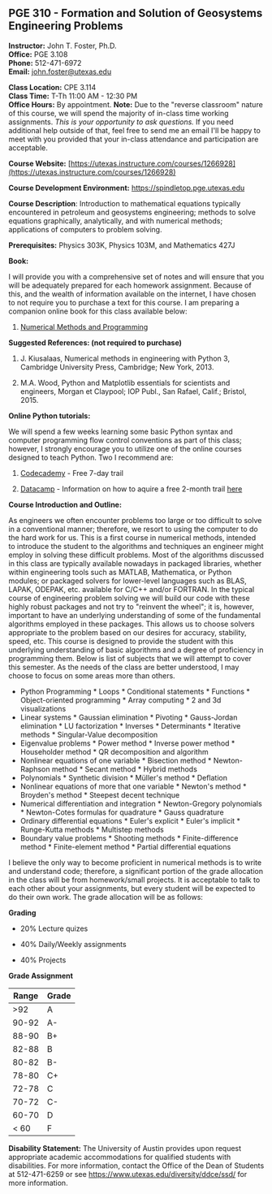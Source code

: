 <!--
.. title: Syllabus
.. slug: index
.. date: 2019-08-28 10:00:00 UTC-05:00
.. template: notitle.tmpl
.. description: PGE 323M - Reservoir Engineering III syllabus page
-->

## PGE 310 - Formation and Solution of Geosystems Engineering Problems


**Instructor:** John T. Foster, Ph.D.  
**Office:** PGE 3.108  
**Phone:** 512-471-6972  
**Email:** [john.foster@utexas.edu](mailto:john.foster@.utexas.edu)  

**Class Location:** CPE 3.114  
**Class Time:** T-Th 11:00 AM - 12:30 PM  
**Office Hours:** By appointment.  **Note:**  Due to the "reverse classroom" nature of this course, we will spend the majority of in-class time working assignments.  *This is your opportunity to ask questions.*  If you need additional help outside of that, feel free to send me an email I'll be happy to meet with you provided that your in-class attendance and participation are acceptable. 


**Course Website:** [https://utexas.instructure.com/courses/1266928](https://utexas.instructure.com/courses/1266928) 

**Course Development Environment:** <a href="https://spindletop.pge.utexas.edu" target="_blank">https://spindletop.pge.utexas.edu</a>

**Course Description**: Introduction to mathematical equations typically encountered in petroleum and geosystems engineering; methods to solve equations graphically, analytically, and with numerical methods; applications of computers to problem solving. 

**Prerequisites:** Physics 303K, Physics 103M, and Mathematics 427J

**Book:** 

I will provide you with a comprehensive set of notes and will ensure that you will be adequately prepared for each homework assignment.  Because of this, and the wealth of information available on the internet, I have chosen to not require you to purchase a text for this course.  I am preparing a companion online book for this class available below:

1. [Numerical Methods and Programming](https://johnfoster.pge.utexas.edu/numerical-methods-book)

**Suggested References: (not required to purchase)**

1. J. Kiusalaas, Numerical methods in engineering with Python 3, Cambridge University Press, Cambridge; New York, 2013.

1. M.A. Wood, Python and Matplotlib essentials for scientists and engineers, Morgan et Claypool; IOP Publ., San Rafael, Calif.; Bristol, 2015.

**Online Python tutorials:**

We will spend a few weeks learning some basic Python syntax and computer programming flow control conventions as part of this class; however, I strongly encourage you to utilize one of the online courses designed to teach Python.  Two I recommend are:

1. [Codecademy](https://www.codecademy.com/catalog/language/python) - Free 7-day trail

1. [Datacamp](https://www.datacamp.com/) - Information on how to aquire a free 2-month trail [here](https://www.c-sharpcorner.com/blogs/steps-to-activate-free-access-to-datacamp-pulralsight-linkedin-learning-etc-through-visual-studio-dev-essentials-program)

**Course Introduction and Outline:**

As engineers we often encounter problems too large or too difficult to solve in a conventional manner;  therefore, we resort to using the computer to do the hard work for us.  This is a first course in numerical methods, intended to introduce the student to the algorithms and techniques an engineer might employ in solving these difficult problems.  Most of the algorithms discussed in this class are typically available nowadays in packaged libraries, whether within engineering tools such as MATLAB, Mathematica,  or Python modules; or packaged solvers for lower-level languages such as BLAS, LAPAK, ODEPAK, etc. available for C/C++ and/or FORTRAN.  In the typical course of engineering problem solving we will build our code with these highly robust packages and  not try to "reinvent the wheel"; it is, however, important to have an underlying understanding of some of the fundamental algorithms employed in these packages.  This allows us to choose solvers appropriate to the problem based on our desires for accuracy, stability, speed, etc.  This course is designed to provide the student with this underlying understanding of basic algorithms and a degree of proficiency in programming them.  Below is list of subjects that we will attempt to cover this semester.  As the needs of the class are better understood, I may choose to focus on some areas more than others.

 * Python Programming
       * Loops
       * Conditional statements
       * Functions
       * Object-oriented programming
       * Array computing
       * 2 and 3d visualizations
 * Linear systems
       * Gaussian elimination
       * Pivoting
       * Gauss-Jordan elimination
       * LU factorization
       * Inverses
       * Determinants
       * Iterative methods
       * Singular-Value decomposition
 * Eigenvalue problems
       * Power method
       * Inverse power method
       * Householder method
       * QR decomposition and algorithm
 * Nonlinear equations of one variable
       * Bisection method
       * Newton-Raphson method
       * Secant method
       * Hybrid methods
 * Polynomials
       * Synthetic division
       * Müller's method
       * Deflation
 * Nonlinear equations of more that one variable
       * Newton's method
       * Broyden's method
       * Steepest decent technique
 * Numerical differentiation and integration
       * Newton-Gregory polynomials
       * Newton-Cotes formulas for quadrature
       * Gauss quadrature
 * Ordinary differential equations
       * Euler's explicit
       * Euler's implicit
       * Runge-Kutta methods
       * Multistep methods
 * Boundary value problems
       * Shooting methods
       * Finite-difference method
       * Finite-element method
       * Partial differential equations

I believe the only way to become proficient in numerical methods is to write and understand code; therefore, a significant portion of the grade allocation in the class will be from homework/small projects.  It is acceptable to talk to each other about your assignments, but every student will be expected to do their own work.  The grade allocation will be as follows:

**Grading**

 * 20% Lecture quizes

 * 40% Daily/Weekly assignments

 * 40% Projects


**Grade Assignment**

|Range|Grade|
|-|-|
|>92| A  |
|90-92| A-  |
|88-90| B+  |
|82-88| B  |
|80-82| B-  |
|78-80| C+  |
|72-78| C  |
|70-72| C-  |
|60-70| D  |
|< 60| F  |  


**Disability Statement:** The University of Austin provides upon request appropriate academic accommodations for qualified students with disabilities. For more information, contact the Office of the Dean of Students at 512-471-6259 or see <a href="https://www.utexas.edu/diversity/ddce/ssd/" target="_blank">https://www.utexas.edu/diversity/ddce/ssd/</a> for more information.
